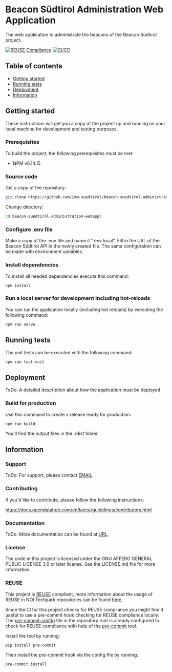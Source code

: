 <!--
SPDX-FileCopyrightText: NOI Techpark <digital@noi.bz.it>

SPDX-License-Identifier: CC0-1.0
-->

# Beacon Südtirol Administration Web Application
The web application to administrate the beacons of the Beacon Südtirol project.

[![REUSE Compliance](https://github.com/noi-techpark/it.bz.beacon.admin/actions/workflows/reuse.yml/badge.svg)](https://github.com/noi-techpark/odh-docs/wiki/REUSE#badges)
[![CI/CD](https://github.com/noi-techpark/it.bz.beacon.admin/actions/workflows/main.yml/badge.svg)](https://github.com/noi-techpark/it.bz.beacon.admin/actions/workflows/main.yml)

## Table of contents

- [Getting started](#getting-started)
- [Running tests](#running-tests)
- [Deployment](#deployment)
- [Information](#information)

## Getting started

These instructions will get you a copy of the project up and running
on your local machine for development and testing purposes.

### Prerequisites

To build the project, the following prerequisites must be met:

- NPM v6.14.15

### Source code

Get a copy of the repository:

```bash
git clone https://github.com/idm-suedtirol/beacon-suedtirol-administration-webapp.git
```

Change directory:

```bash
cd beacon-suedtirol-administration-webapp/
```

### Configure .env file
Make a copy of the .env file and name it ".env.local".
Fill in the URL of the Beacon Südtirol API in the newly created file.
The same configuration can be made with environment variables.

### Install dependencies
To install all needed dependencies execute this command:
```
npm install
```

### Run a local server for development including hot-reloads
You can run the application locally (including hot reloads) by executing the following command:
```
npm run serve
```

## Running tests

The unit tests can be executed with the following command:

```
npm run test:unit
```

## Deployment

ToDo: A detailed description about how the application must be deployed.

### Build for production
Use this command to create a release ready for production:
```
npm run build
```
 You'll find the output files in the ./dist folder

## Information

### Support

ToDo: For support, please contact [EMAIL](mailto:EMAIL).

### Contributing

If you'd like to contribute, please follow the following instructions:

https://docs.opendatahub.com/en/latest/guidelines/contributors.html

### Documentation

ToDo: More documentation can be found at [URL](URL).

### License

The code in this project is licensed under the GNU AFFERO GENERAL PUBLIC LICENSE 3.0 or later license. See the LICENSE.md file for more information.

### REUSE

This project is [REUSE](https://reuse.software) compliant, more information about the usage of REUSE in NOI Techpark repositories can be found [here](https://github.com/noi-techpark/odh-docs/wiki/Guidelines-for-developers-and-licenses#guidelines-for-contributors-and-new-developers).

Since the CI for this project checks for REUSE compliance you might find it useful to use a pre-commit hook checking for REUSE compliance locally. The [pre-commit-config](.pre-commit-config.yaml) file in the repository root is already configured to check for REUSE compliance with help of the [pre-commit](https://pre-commit.com) tool.

Install the tool by running:
```bash
pip install pre-commit
```
Then install the pre-commit hook via the config file by running:
```bash
pre-commit install
```
